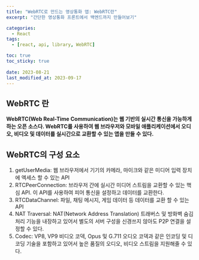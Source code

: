 ```yaml
---
title: "WebRTC로 만드는 영상통화 앱: WebRTC란"
excerpt: "간단한 영상통화 프론트에서 백엔드까지 만들어보기"

categories:
  - React
tags:
  - [react, api, library, WebRTC]

toc: true
toc_sticky: true
 
date: 2023-08-21
last_modified_at: 2023-09-17
---
```


## WebRTC 란
**WebRTC(Web Real-Time Communication)는 웹 기반의 실시간 통신을 가능하게 하는 오픈 소스다. WebRTC를 사용하여 웹 브라우저와 모바일 애플리케이션에서 오디오, 비디오 및 데이터를 실시간으로 교환할 수 있는 앱을 만들 수 있다.**

## WebRTC의 구성 요소
1. getUserMedia: 웹 브라우저에서 기기의 카메라, 마이크와 같은 미디어 입력 장치에 엑세스 할 수 있는 API
1. RTCPeerConnection: 브라우저 간에 실시간 미디어 스트림을 교환할 수 있는 핵심 API. 이 API를 사용하여 피어 통신을 설정하고 데이터를 교환한다.
1. RTCDataChannel: 파일, 채팅 메시지, 게임 데이터 등 데이터를 교환 할 수 있는 API
1. NAT Traversal: NAT(Network Address Translation) 트래버스 및 방화벽 숨김 처리 기능을 내장하고 있어서 별도의 서버 구성을 신경쓰지 않아도 P2P 연결을 설정할 수 있다.
1. Codec: VP8, VP9 비디오 코덱, Opus 및 G.711 오디오 코덱과 같은 인코딩 및 디코딩 기술을 포함하고 있어서 높은 품질의 오디오, 비디오 스트림을 지원해줄 수 있다.
